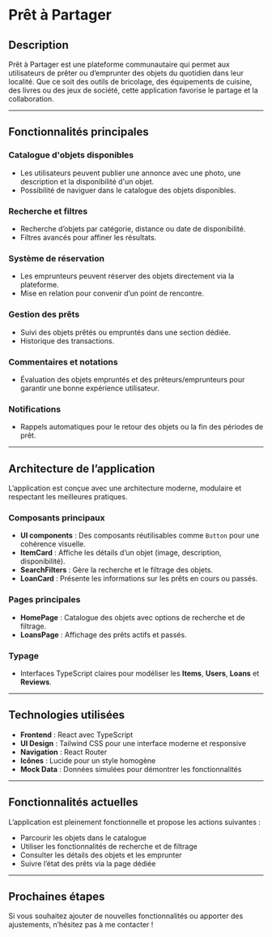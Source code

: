 # Prêt à Partager

## Description
Prêt à Partager est une plateforme communautaire qui permet aux utilisateurs de prêter ou d’emprunter des objets du quotidien dans leur localité. Que ce soit des outils de bricolage, des équipements de cuisine, des livres ou des jeux de société, cette application favorise le partage et la collaboration.

---

## Fonctionnalités principales

### Catalogue d'objets disponibles
- Les utilisateurs peuvent publier une annonce avec une photo, une description et la disponibilité d'un objet.
- Possibilité de naviguer dans le catalogue des objets disponibles.

### Recherche et filtres
- Recherche d’objets par catégorie, distance ou date de disponibilité.
- Filtres avancés pour affiner les résultats.

### Système de réservation
- Les emprunteurs peuvent réserver des objets directement via la plateforme.
- Mise en relation pour convenir d’un point de rencontre.

### Gestion des prêts
- Suivi des objets prêtés ou empruntés dans une section dédiée.
- Historique des transactions.

### Commentaires et notations
- Évaluation des objets empruntés et des prêteurs/emprunteurs pour garantir une bonne expérience utilisateur.

### Notifications
- Rappels automatiques pour le retour des objets ou la fin des périodes de prêt.

---

## Architecture de l’application
L’application est conçue avec une architecture moderne, modulaire et respectant les meilleures pratiques.

### Composants principaux
- **UI components** : Des composants réutilisables comme `Button` pour une cohérence visuelle.
- **ItemCard** : Affiche les détails d’un objet (image, description, disponibilité).
- **SearchFilters** : Gère la recherche et le filtrage des objets.
- **LoanCard** : Présente les informations sur les prêts en cours ou passés.

### Pages principales
- **HomePage** : Catalogue des objets avec options de recherche et de filtrage.
- **LoansPage** : Affichage des prêts actifs et passés.

### Typage
- Interfaces TypeScript claires pour modéliser les **Items**, **Users**, **Loans** et **Reviews**.

---

## Technologies utilisées
- **Frontend** : React avec TypeScript
- **UI Design** : Tailwind CSS pour une interface moderne et responsive
- **Navigation** : React Router
- **Icônes** : Lucide pour un style homogène
- **Mock Data** : Données simulées pour démontrer les fonctionnalités

---

## Fonctionnalités actuelles

L’application est pleinement fonctionnelle et propose les actions suivantes :

- Parcourir les objets dans le catalogue
- Utiliser les fonctionnalités de recherche et de filtrage
- Consulter les détails des objets et les emprunter
- Suivre l’état des prêts via la page dédiée

---

## Prochaines étapes
Si vous souhaitez ajouter de nouvelles fonctionnalités ou apporter des ajustements, n’hésitez pas à me contacter !
